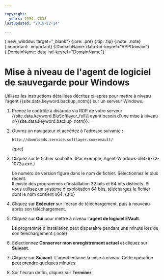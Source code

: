 ```yaml
---

copyright:
  years: 1994, 2018
lastupdated: "2018-12-14"

---
```

{:new_window: target="_blank"}
{:pre: .pre}
{:tip: .tip}
{:note: .note}
{:important: .important}
{:DomainName: data-hd-keyref="APPDomain"}
{:DomainName: data-hd-keyref="DomainName"}

# Mise à niveau de l'agent de logiciel de sauvegarde pour Windows

Utilisez les instructions détaillées décrites ci-après pour mettre à niveau l'agent {{site.data.keyword.backup_notm}} sur un serveur Windows.

1. Prenez le contrôle à distance via RDP de votre serveur {{site.data.keyword.BluSoftlayer_full}} ayant besoin d'une mise à niveau d'{{site.data.keyword.backup_notm}}.
2. Ouvrez un navigateur et accédez à l'adresse suivante :
   ```
   http://downloads.service.softlayer.com/evault/
   ```
   {:pre}
3. Cliquez sur le fichier souhaité. (Par exemple, Agent-Windows-x64-6-72-1072a.exe.)

   Le numéro de version figure dans le nom de fichier. Sélectionnez le plus récent. <br/>Il existe des programmes d'installation 32 bits et 64 bits distincts. Si vous utilisez un système d'exploitation 64 bits, téléchargez le fichier dont le nom contient x64.
   {:tip}
4. Cliquez sur **Exécuter** sur l'écran de téléchargement, puis à nouveau après son téléchargement.
5. Cliquez sur **Oui** pour mettre à niveau l'**agent de logiciel EVault**.

   Le programme d'installation peut disparaître pendant une minute lors de son téléchargement.{:note}
6. Sélectionnez **Conserver mon enregistrement actuel** et cliquez sur **Suivant**.
7. Cliquez sur **Suivant**. L'agent entame la mise à niveau. Cette opération peut prendre quelques minutes.
8. Sur l'écran de fin, cliquez sur **Terminer**.

